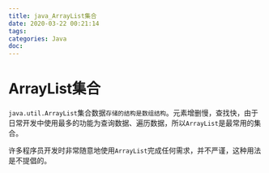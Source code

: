 ```yaml
---
title: java_ArrayList集合
date: 2020-03-22 00:21:14
tags:
categories: Java
doc:
---
```


# ArrayList集合

`java.util.ArrayList`集合数据`存储的结构是数组结构`。元素增删慢，查找快，由于日常开发中使用最多的功能为查询数据、遍历数据，所以`ArrayList`是最常用的集合。

许多程序员开发时非常随意地使用`ArrayList`完成任何需求，并不严谨，这种用法是不提倡的。

